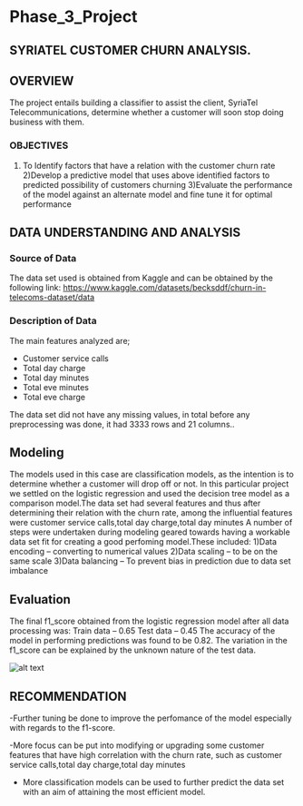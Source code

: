 # Phase_3_Project

## SYRIATEL CUSTOMER CHURN ANALYSIS.

## OVERVIEW

The project entails building a classifier to assist the client, SyriaTel Telecommunications, determine whether a customer will soon stop doing business with them.


### OBJECTIVES

1) To Identify factors that have a relation with the customer churn rate
2)Develop a predictive model that uses above identified factors to predicted possibility of customers churning
3)Evaluate the performance of the model against an alternate model and fine tune it for optimal performance

## DATA UNDERSTANDING AND ANALYSIS
### Source of Data

The data set used is obtained from Kaggle and can be obtained by the following link: https://www.kaggle.com/datasets/becksddf/churn-in-telecoms-dataset/data



### Description of Data

The main features analyzed are;
- Customer service calls
- Total day charge
- Total day minutes
- Total eve minutes
- Total eve charge
  
The data set did not have any missing values, in total before any preprocessing was done, it had 3333 rows and 21 columns..

## Modeling
The models used in this case are classification models, as the intention is to determine whether a customer will drop off or not. In this particular project we settled on the logistic regression and used the decision tree model as a comparison model.The data set had several features and thus after determining their relation with the churn rate, among the influential features were customer service calls,total day charge,total day minutes
A number of steps were undertaken during modeling geared towards having a workable data set fit for creating a good perfoming model.These included:
1)Data encoding – converting to numerical values
2)Data scaling – to be on the same scale
3)Data balancing – To prevent bias in prediction due to data set imbalance


## Evaluation
The final f1_score obtained from the logistic regression model after all data processing was:
Train data – 0.65
Test data – 0.45
The accuracy of the model in performing predictions was found to be 0.82.
The variation in the f1_score can be explained by the unknown nature of the test data.

![alt text](image.png)


## RECOMMENDATION
-Further tuning be done to improve the perfomance of the model especially with regards to the f1-score.

-More focus can be put into modifying or upgrading some customer features that have high correlation with the churn rate, such as customer service calls,total day charge,total day minutes
- More classification models can be used to further predict the data set with an aim of attaining the most efficient model.



